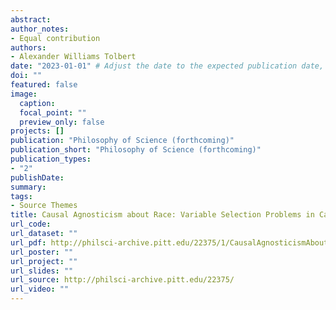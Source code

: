 ```yaml
---
abstract: 
author_notes:
- Equal contribution
authors:
- Alexander Williams Tolbert
date: "2023-01-01" # Adjust the date to the expected publication date, if known
doi: ""
featured: false
image:
  caption:  
  focal_point: ""
  preview_only: false
projects: []
publication: "Philosophy of Science (forthcoming)"
publication_short: "Philosophy of Science (forthcoming)"
publication_types:
- "2"
publishDate: 
summary:  
tags:
- Source Themes
title: Causal Agnosticism about Race: Variable Selection Problems in Causal Inference
url_code:  
url_dataset: ""
url_pdf: http://philsci-archive.pitt.edu/22375/1/CausalAgnosticismAboutRace.pdf
url_poster: ""
url_project: ""
url_slides: ""
url_source: http://philsci-archive.pitt.edu/22375/
url_video: ""
---
```

